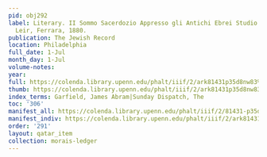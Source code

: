 ```yaml
---
pid: obj292
label: Literary. II Sommo Sacerdozio Appresso gli Antichi Ebrei Studio di Benedetto
  Leir, Ferrara, 1880.
publication: The Jewish Record
location: Philadelphia
full_date: 1-Jul
month_day: 1-Jul
volume-notes:
year:
full: https://colenda.library.upenn.edu/phalt/iiif/2/ark81431p35d8nw83%2FSHA256E-s7785822--8de76e05d0a331fbe0f918b0413c6a22ce3dc960c8c75d492656d9f39326c129.jpeg/full/3500,/0/default.jpg
thumb: https://colenda.library.upenn.edu/phalt/iiif/2/ark81431p35d8nw83%2FSHA256E-s7785822--8de76e05d0a331fbe0f918b0413c6a22ce3dc960c8c75d492656d9f39326c129.jpeg/full/!200,200/0/default.jpg
index_terms: Garfield, James Abram|Sunday Dispatch, The
toc: '306'
manifest_all: https://colenda.library.upenn.edu/phalt/iiif/2/81431-p35d8nw83/manifest
manifest_indiv: https://colenda.library.upenn.edu/phalt/iiif/2/ark81431p35d8nw83%2FSHA256E-s7785822--8de76e05d0a331fbe0f918b0413c6a22ce3dc960c8c75d492656d9f39326c129.jpeg
order: '291'
layout: qatar_item
collection: morais-ledger
---
```

